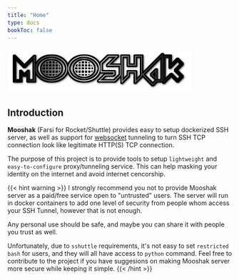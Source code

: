 ```yaml
---
title: "Home"
type: docs
bookToc: false
---
```


![Logo](/static/logo.png)

## Introduction

**Mooshak** (Farsi for Rocket/Shuttle) provides easy to setup dockerized SSH server, as well as support for [websocket](https://github.com/erebe/wstunnel) tunneling to turn SSH TCP connection look like legitimate HTTP(S) TCP connection.

The purpose of this project is to provide tools to setup `lightweight` and `easy-to-configure` proxy/tunneling service. This can help masking your identity on the internet and avoid internet cencorship.

{{< hint warning >}} 
I strongly recommend you not to provide Mooshak server as a paid/free service open to "untrusted" users. The server will run in docker containers to add one level of security from people whom access your SSH Tunnel, however that is not enough.

Any personal use should be safe, and maybe you can share it with people you trust as well.


Unfortunately, due to `sshuttle` requirements, it's not easy to set `restricted bash` for users, and they will all have access to `python` command. Feel free to contribute to the project if you have suggesions on making Mooshak server more secure while keeping it simple.
{{< /hint >}}


